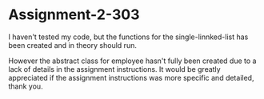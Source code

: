 # Assignment-2-303
 
I haven't tested my code, but the functions for the single-linnked-list has been created and in theory should run.

However the abstract class for employee hasn't fully been created due to a lack of details in the assignment instructions. It would be greatly appreciated if the assignment instructions was more specific and detailed, thank you.

